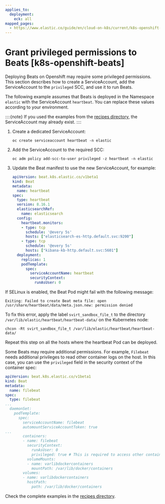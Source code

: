 ```yaml
---
applies_to:
  deployment:
    eck: all
mapped_pages:
  - https://www.elastic.co/guide/en/cloud-on-k8s/current/k8s-openshift-beats.html
---
```


# Grant privileged permissions to Beats [k8s-openshift-beats]

Deploying Beats on Openshift may require some privileged permissions. This section describes how to create a ServiceAccount, add the ServiceAccount to the `privileged` SCC, and use it to run Beats.

The following example assumes that Beats is deployed in the Namespace `elastic` with the ServiceAccount `heartbeat`. You can replace these values according to your environment.

::::{note} 
If you used the examples from the [recipes directory](https://github.com/elastic/cloud-on-k8s/tree/{{eck_release_branch}}/config/recipes/beats), the ServiceAccount may already exist.
::::


1. Create a dedicated ServiceAccount:

    ```shell
    oc create serviceaccount heartbeat -n elastic
    ```

2. Add the ServiceAccount to the required SCC:

    ```shell
    oc adm policy add-scc-to-user privileged -z heartbeat -n elastic
    ```

3. Update the Beat manifest to use the new ServiceAccount, for example:

    ```yaml
    apiVersion: beat.k8s.elastic.co/v1beta1
    kind: Beat
    metadata:
      name: heartbeat
    spec:
      type: heartbeat
      version: 8.16.1
      elasticsearchRef:
        name: elasticsearch
      config:
        heartbeat.monitors:
        - type: tcp
          schedule: '@every 5s'
          hosts: ["elasticsearch-es-http.default.svc:9200"]
        - type: tcp
          schedule: '@every 5s'
          hosts: ["kibana-kb-http.default.svc:5601"]
      deployment:
        replicas: 1
        podTemplate:
          spec:
            serviceAccountName: heartbeat
            securityContext:
              runAsUser: 0
    ```


If SELinux is enabled, the Beat Pod might fail with the following message:

```shell
Exiting: Failed to create Beat meta file: open /usr/share/heartbeat/data/meta.json.new: permission denied
```

To fix this error, apply the label `svirt_sandbox_file_t` to the directory `/var/lib/elastic/heartbeat/heartbeat-data/` on the Kubernetes node:

```shell
chcon -Rt svirt_sandbox_file_t /var/lib/elastic/heartbeat/heartbeat-data/
```

Repeat this step on all the hosts where the heartbeat Pod can be deployed.

Some Beats may require additional permissions. For example, `Filebeat` needs additional privileges to read other container logs on the host. In this case, you can use the `privileged` field in the security context of the container spec:

```yaml
apiVersion: beat.k8s.elastic.co/v1beta1
kind: Beat
metadata:
  name: filebeat
spec:
  type: filebeat
...
  daemonSet:
    podTemplate:
      spec:
        serviceAccountName: filebeat
        automountServiceAccountToken: true
...
        containers:
        - name: filebeat
          securityContext:
            runAsUser: 0
            privileged: true # This is required to access other containers logs
          volumeMounts:
          - name: varlibdockercontainers
            mountPath: /var/lib/docker/containers
        volumes:
        - name: varlibdockercontainers
          hostPath:
            path: /var/lib/docker/containers
```

Check the complete examples in the [recipes directory](https://github.com/elastic/cloud-on-k8s/tree/{{eck_release_branch}}/config/recipes/beats).

